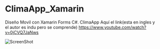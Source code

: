 # ClimaApp_Xamarin
Diseño Movil con Xamarin Forms C#. ClimaApp
Aquí el link(esta en ingles y el autor es indu pero se comprende)
https://www.youtube.com/watch?v=0jCVQ7JaNws

![ScreenShot](https://raw.github.com/Gamas-G/ClimaApp_Xamarin/master/Screen/Screen.png)
